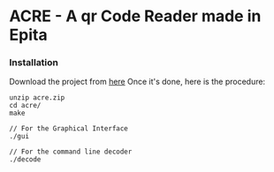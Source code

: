 # ACRE - A qr Code Reader made in Epita

### Installation
Download the project from [here](https://verdyvii.github.io/download/)
Once it's done, here is the procedure:
```
unzip acre.zip
cd acre/
make

// For the Graphical Interface
./gui

// For the command line decoder
./decode
```
